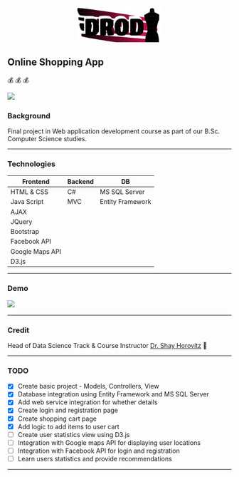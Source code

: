 <div align="center"> <img src="DROD1.png" height='80' width='190'></div>

## Online Shopping App
:moneybag: :moneybag: :moneybag:

<p align="left">
<img src="https://img.shields.io/badge/status-InProgress-yellow.svg">
</p>


### Background
Final project in Web application development course
as part of our B.Sc. Computer Science studies.

---

### Technologies
Frontend        | Backend        | DB
------------    | -------------  | ------------- 
HTML & CSS      | C#             | MS SQL Server
Java Script     | MVC            | Entity Framework
AJAX            |                | 
JQuery          |                |
Bootstrap       |                |
Facebook API    |                |
Google Maps API |                |
D3.js           |                |

---

### Demo
<img src="DROD2.gif" width=700>

---

### Credit 
Head of Data Science Track & Course Instructor [Dr. Shay Horovitz](https://www.linkedin.com/in/shay-horovitz-25bb31/) :crown:

---

### TODO
- [X] Create basic project - Models, Controllers, View
- [X] Database integration using Entity Framework and MS SQL Server
- [X] Add web service integration for whether details 
- [X] Create login and registration page
- [X] Create shopping cart page
- [X] Add logic to add items to user cart
- [ ] Create user statistics view using D3.js
- [ ] Integration with Google maps API for displaying user locations
- [ ] Integration with Facebook API for login and registration
- [ ] Learn users statistics and provide recommendations 

---
